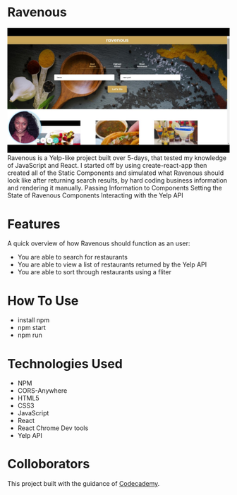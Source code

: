 # Ravenous


![Ravenous Demo](./videos/Ravenous-demo_Moment.jpg)
Ravenous is a Yelp-like project built over 5-days, that tested my knowledge of JavaScript and React.
I started off by using create-react-app then created all of the Static Components and simulated what Ravenous should look like after returning search results, by hard coding business information and rendering it manually.
Passing Information to Components
Setting the State of Ravenous Components
Interacting with the Yelp API

# Features

A quick overview of how Ravenous should function as an user:

- You are able to search for restaurants
- You are able to view a list of restaurants returned by the Yelp API
- You are able to sort through restaurants using a fliter


# How To Use
 - install npm
 - npm start
 - npm run

# Technologies Used
  - NPM 
  - CORS-Anywhere
  - HTML5
  - CSS3
  - JavaScript
  - React
  - React Chrome Dev tools
  - Yelp API
  


# Colloborators
This project built with the guidance of [Codecademy](Codecademy.com).
